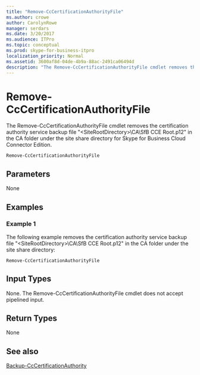 ```yaml
---
title: "Remove-CcCertificationAuthorityFile"
ms.author: crowe
author: CarolynRowe
manager: serdars
ms.date: 3/20/2017
ms.audience: ITPro
ms.topic: conceptual
ms.prod: skype-for-business-itpro
localization_priority: Normal
ms.assetid: 3600af8d-04de-4b9a-88ac-2491ca06494d
description: "The Remove-CcCertificationAuthorityFile cmdlet removes the certification authority service backup file\<SiteRootDirectory\>\CA\SfB CCE Root.p12in the CA folder under the site share directory for Skype for Business Cloud Connector Edition."
---
```


# Remove-CcCertificationAuthorityFile
 
The Remove-CcCertificationAuthorityFile cmdlet removes the certification authority service backup file "\<SiteRootDirectory\>\CA\SfB CCE Root.p12" in the CA folder under the site share directory for Skype for Business Cloud Connector Edition. 
  
```
Remove-CcCertificationAuthorityFile
```

## Parameters

None
  
## Examples
<a name="Examples"> </a>

### Example 1

The following example removes the certification authority service backup file "\<SiteRootDirectory\>\CA\SfB CCE Root.p12" in the CA folder under the site share directory:
  
```
Remove-CcCertificationAuthorityFile
```

## Input Types
<a name="InputTypes"> </a>

None. The Remove-CcCertificationAuthorityFile cmdlet does not accept pipelined input.
  
## Return Types
<a name="ReturnTypes"> </a>

None
  
## See also
<a name="ReturnTypes"> </a>

[Backup-CcCertificationAuthority](backup-cccertificationauthority.md)
  

